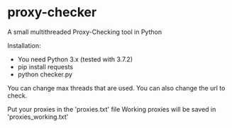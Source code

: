 # proxy-checker
A small multithreaded Proxy-Checking tool in Python

Installation:
- You need Python 3.x (tested with 3.7.2)
- pip install requests 
- python checker.py


You can change max threads that are used.
You can also change the url to check.

Put your proxies in the 'proxies.txt' file
Working proxies will be saved in 'proxies_working.txt'
